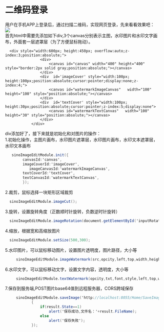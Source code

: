 # 二维码登录
用户在手机APP上登录后，通过扫描二维码，实现网页登录，先来看看效果吧：<br>
![](https://github.com/Zhujinyong/ImageEdit/raw/master/images/overView.jpg)  
首先html中需要先添加如下div,3个canvas分别表示主图，水印图片和水印文字画布，外面套一层遮罩层（为了方便鼠标拖动）。<br>
~~~JavaSctipt
  <div style="width:600px; height:450px; overflow:auto;z-index:3;position:absolute;">
                <div>
                    <canvas id="canvas" width="400" height="400" style="border:2px solid gray;position:absolute;"></canvas>
                </div>
                <div  id='imageCover' style="width:100px; height:100px;position:absolute;cursor:pointer;display:none;z-index:4;">
                    <canvas id="watermarkImageCanvas"   width="100" height="100" style="position:absolute;"></canvas>
                </div>
                <div  id='textCover' style="width:100px; height:30px;position:absolute;cursor:pointer;z-index:5;display:none">
                    <canvas id="watermarkTextCanvas"   width="100" height="30" style="position:absolute;"></canvas>
                </div>
            </div>
~~~
div添加好了，接下来就是初始化和对图片的操作：<br>
 1.初始化操作，主图片画布，水印图片遮罩层，水印图片画布，水印文本遮罩层，水印文本画布<br>
~~~C#
   sinoImageEditModule.init({
        canvasId:'canvas',
        imageCoverId:'imageCover',
           imageCanvasId:'watermarkImageCanvas',
        textCoverId:'textCover',
        textCanvasId:'watermarkTextCanvas',
        });
~~~

2.裁剪，鼠标选择一块矩形区域裁剪<br>
~~~C#
  sinoImageEditModule.imageCut();
~~~

3.旋转，设置旋转角度（正数顺时针旋转，负数逆时针旋转）<br>
~~~C#
  sinoImageEditModule.imageRotation(document.getElementById('inputRotation').value);
~~~

4.缩放，根据宽和高缩放图片<br>
~~~C#
  sinoImageEditModule.setSize(500,300);
~~~

5.水印图片，可以鼠标移动图片，设置图片透明度，图片路径，大小等<br>
~~~C#
     sinoImageEditModule.imageWatermark(src,opcity,left,top,width,height,callback);
~~~

6.水印文字，可以鼠标移动文字，设置文字内容，透明度，大小等<br>
~~~C#
     sinoImageEditModule.textWatermark(opcity,txt,font,style,left,top,width,height,textLeft,TextTop,callback);
~~~

7.保存到服务端,POST图片base64值到远程服务器，CORS跨域保存
~~~C#
     sinoImageEditModule.saveImage('http://localhost:8055/Home/SaveImage',function(result)
            {
                if(result.State==1)
                    alert('保存成功,文件名：'+result.FileName);
                else
                    alert('保存失败');
            });
~~~
